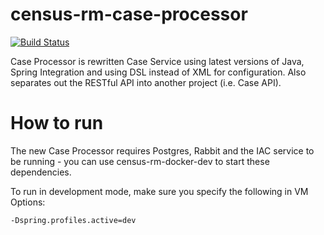 # census-rm-case-processor

[![Build Status](https://travis-ci.com/ONSdigital/census-rm-case-processor.svg?branch=master)](https://travis-ci.com/ONSdigital/census-rm-case-processor)


Case Processor is rewritten Case Service using latest versions of Java, Spring Integration and using DSL instead of XML for configuration. Also separates out the RESTful API into another project (i.e. Case API).

# How to run
The new Case Processor requires Postgres, Rabbit and the IAC service to be running - you can use census-rm-docker-dev to start these dependencies.

To run in development mode, make sure you specify the following in VM Options:
```
-Dspring.profiles.active=dev
```
